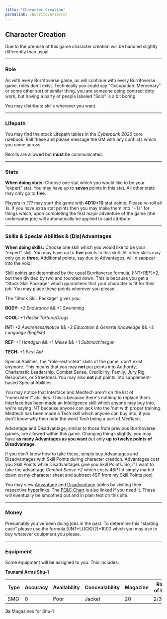 ```yaml
---
title: "Character Creation"
permalink: /burritoverse/cc/
---
```


## Character Creation

Due to the premise of this game character creation will be handled slightly differently than usual.

---

### Role

As with every Burritoverse game, as will continue with every Burritoverse game, roles don't exist. Technically you could say "Occupation: Mercenary" or some other sort of similar thing, you are someone doing contract dirty work, but having a party of people labeled "Solo" is a bit boring.

You may distribute skills wherever you want.

---

### Lifepath

You may find the stock Lifepath tables in the *Cyberpunk 2020* core rulebook. Roll these and please message the GM with any conflicts which you come across. 

Rerolls are allowed but **must** be communicated.

---

### Stats


**When doing stats:** Choose one stat which you would like to be your "expert" stat. You may have up to **seven** points in this stat. All other stats may only go to **five**.

Players in *???* may start the game with **4D10+10** stat points. Please re-roll all 1s. If you have extra stat points then you may make them into "+1s" for things which, upon completing the first major adventure of the game (the underwater job) will automatically be applied to said attribute.

---

### Skills & Special Abilities & (Dis)Advantages

**When doing skills:** Choose one skill which you would like to be your "expert" skill. You may have up to **five** points in this skill. All other skills may only go to **three**. Additional points, say due to Advantages, will disappear into the void!

Skill points are determined by the usual Burritoverse formula, (INT+REF)*2, but then divided by two and rounded down. This is because you get a "Stock Skill Package" which guarantees that your character is fit for their job. You may place these points wherever you please.

The "Stock Skill Package" gives you:

**BODY:** +2 *Endurance* && +1 *Swimming* 

**COOL:** +1 *Resist Torture/Drugs*

**INT:** +2 *Awareness/Notice* && +2 *Education & General Knowledge* && +2 *Language (English)*

**REF:** +1 *Handgun* && +1 *Melee* && +1 *Submachinegun*

**TECH:** +1 *First Aid*

Special Abilities, the "role-restricted" skills of the game, don't exist anymore. This means that you may **not** put points into Authority, Charismatic Leadership, Combat Sense, Credibility, Family, Jury Rig, Resources, or Streetdeal. You may also **not** put points into supplement-based Special Abilities.

You may notice that Interface and Medtech aren't on the list of "nonexistent" abilities. This is because there's nothing to replace them. Interface has been made an Intelligence skill which anyone may buy into, we're saying INT because anyone can jack into the 'net with proper training. Medtech has been made a Tech skill which anyone can buy into, if you don't know why then note the word *Tech* being a part of *Medtech*.

Advantage and Disadvantage, similar to those from previous Burritoverse games, are allowed within this game. Changing things slightly, you may have **as many Advantages as you want** *but* only **up to twelve points of Disadvantage**. 

If you don't know how to take these, simply buy Advantages and Disadvantages with Skill Points during character creation. Advantages cost you Skill Points while Disadvantages give you Skill Points. So, if I want to take the advantage *Combat Sense +2* which costs *4SP* I'd simply mark it down on my character sheet and subtract 4SP from my Skill Points pool.

You may view [Advantage](https://docs.google.com/document/d/1j9NDFlP-G80zLZfFSTAyqi3PVoSjjliDU5BiIakjNdE/edit?usp=sharing) and [Disadvantage](https://docs.google.com/document/d/1REj3BvO2hcfTUvVy2KOEKjCXQXv9n7SoyDV66lRFtRM/edit?usp=sharing) tables by visiting their respective hyperlinks. The [FE&C Chart](https://docs.google.com/document/d/1c2_PGIUQ6I0EJpmVfX6JqyyWjxUtlI7r37oF9gRstRw/edit?usp=sharing) is also linked if you need it. These will eventually be smoothed out and in plain text on this site.

---

### Money

Presumably you've been doing jobs in the past. To determine this "starting cash" please use the formula ((INT+LUCK)/2)*1000 which you may use to buy whatever equipment you please.

---

### Equipment

Some equipment will be assigned to you. This includes:

**Tsunami Arms Shu-1**

Type | Accuracy | Availability | Concealability | Magazine | Rate of Fire | Cartridge | Damage | Reliability | Range | Cost |
-----|----------|--------------|----------------|----------|--------------|-----------|--------|-------------|-------|------|
SMG  | 0        | Poor         | Jacket         | 20       | 2/3/10       | 10mm C    | 2D6+3  | Standard    | 100m  | 810eb|

**3x** Magazines for Shu-1

